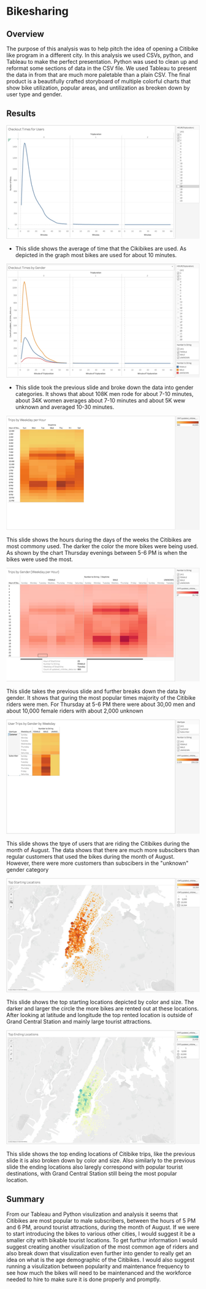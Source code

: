 # Bikesharing

## Overview
The purpose of this analysis was to help pitch the idea of opening a Citibike like program in a different city. In this analysis we used CSVs, python, and Tableau to make the perfect presentation. Python was used to clean up and reformat some sections of data in the CSV file. We used Tableau to present the data in from that are much more paletable than a plain CSV. The final product is a beautifully crafted storyboard of multiple colorful charts that show bike utilization, popular areas, and untilization as breoken down by user type and gender.

## Results

![checkout_times](https://github.com/tsmtruong/bikesharing/blob/main/resources/checkout_times.jpg)

- This slide shows the average of time that the Cikibikes are used. As depicted in the graph most bikes are used for about 10 minutes.

![checkout_gender](https://github.com/tsmtruong/bikesharing/blob/main/resources/checkout_gender.jpg)

- This slide took the previous slide and broke down the data into gender categories. It shows that about 108K men rode for about 7-10 minutes, about 34K women averages about 7-10 minutes and about 5K wew unknown and averaged 10-30 minutes.

![trips_by_weekday](https://github.com/tsmtruong/bikesharing/blob/main/resources/trips_by_weekday.jpg)

This slide shows the hours during the days of the weeks the Citibikes are most commony used. The darker the color the more bikes were being used. As shown by the chart Thursday evenings between 5-6 PM is when the bikes were used the most.

![trips_by_gender](https://github.com/tsmtruong/bikesharing/blob/main/resources/trips_by_gender.jpg)

This slide takes the previous slide and further breaks down the data by gender. It shows that guring the most popular times majority of the Citibike riders were men. For Thursday at 5-6 PM there were about 30,00 men and about 10,000 female riders with about 2,000 unknown

![trips_by_usertype](https://github.com/tsmtruong/bikesharing/blob/main/resources/trips_by_usertype.jpg)

This slide shows the tpye of users that are riding the Citibikes during the month of August. The data shows that there are much more subscibers than regular customers that used the bikes during the month of August. However, there were more customers than subscibers in the "unknown" gender category

![top_starting](https://github.com/tsmtruong/bikesharing/blob/main/resources/top_starting_location.jpg)

This slide shows the top starting locations depicted by color and size. The darker and larger the circle the more bikes are rented out at these locations. After looking at latitude and longitude the top rented location is outside of Grand Central Station and mainly large tourist attractions. 

![top_ending](https://github.com/tsmtruong/bikesharing/blob/main/resources/top_ending.jpg)

This slide shows the top ending locations of Citibike trips, like the previous slide it is also broken down by color and size. Also similarly to the previous slide the ending locations also laregly correspond with popular tourist destinations, with Grand Central Station still being the most popular location.


## Summary

From our Tableau and Python visulization and analysis it seems that Citibikes are most popular to male subscribers, between the hours of 5 PM and 6 PM, around tourist attractions, during the month of August. If we were to start introducing the bikes to various other cities, I would suggest it be a smaller city with bikable tourist locations. To get furthur information I would suggest creating another visulization of the most common age of riders and also break down that visulization even further into gender to really get an idea on what is the age demographic of the Citibikes. I would also suggest running a visulization between popularity and maintenance frequency to see how much the bikes will need to be maintenanced and the workforce needed to hire to make sure it is done properly and promptly. 
